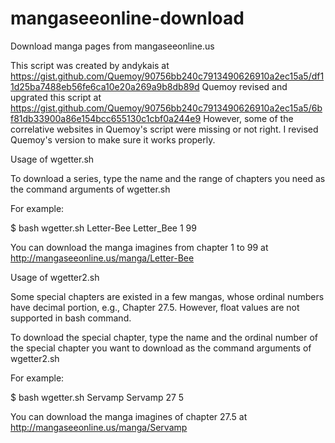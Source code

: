 # mangaseeonline-download
Download manga pages from mangaseeonline.us


This script was created by andykais at https://gist.github.com/Quemoy/90756bb240c7913490626910a2ec15a5/df11d25ba7488eb56fe6ca10e20a269a9b8db89d
Quemoy revised and upgrated this script at https://gist.github.com/Quemoy/90756bb240c7913490626910a2ec15a5/6bf81db33900a86e154bcc655130c1cbf0a244e9
However, some of the correlative websites in Quemoy's script were missing or not right. I revised Quemoy's version to make sure it works properly.


Usage of wgetter.sh

To download a series, type the name and the range of chapters you need as the command arguments of wgetter.sh

For example:

$ bash wgetter.sh Letter-Bee Letter_Bee 1 99

You can download the manga imagines from chapter 1 to 99 at http://mangaseeonline.us/manga/Letter-Bee


Usage of wgetter2.sh

Some special chapters are existed in a few mangas, whose ordinal numbers have decimal portion, e.g., Chapter 27.5. However, float values are not supported in bash command.

To download the special chapter, type the name and the ordinal number of the special chapter you want to download as the command arguments of wgetter2.sh

For example:

$ bash wgetter.sh Servamp Servamp 27 5

You can download the manga imagines of chapter 27.5 at http://mangaseeonline.us/manga/Servamp

